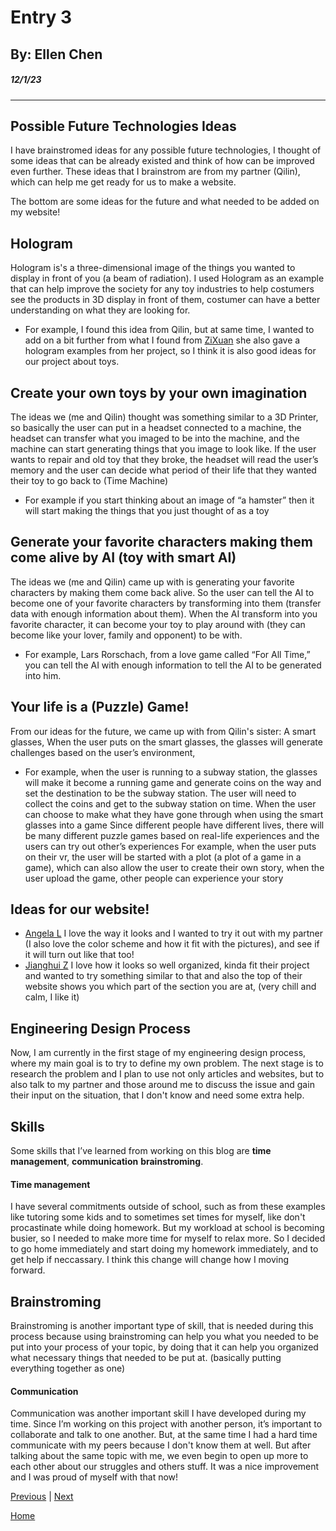 # Entry 3
## By: Ellen Chen
##### 12/1/23
---
## Possible Future Technologies Ideas

I have brainstromed ideas for any possible future technologies, I thought of some ideas that can be already existed and think of how can be improved even further. These ideas that I brainstrom are from my partner (Qilin), which can help me get ready for us to make a website. 

The bottom are some ideas for the future and what needed to be added on my website!

## Hologram 
Hologram is's a three-dimensional image of the things you wanted to display in front of you (a beam of radiation). I used Hologram as an example that can help improve the society for any toy industries to help costumers see the products in 3D display in front of them, costumer can have a better understanding on what they are looking for. 
* For example, I found this idea from Qilin, but at same time, I wanted to add on a bit further from what I found from [ZiXuan](https://zixuany7791.github.io/sep10-freedom-project/) she also gave a hologram examples from her project, so I think it is also good ideas for our project about toys.

## Create your own toys by your own imagination 
The ideas we (me and Qilin) thought was something similar to a 3D Printer, so basically the user can put in a headset connected to a machine, the headset can transfer what you imaged to be into the machine, and the machine can start generating things that you image to look like. If the user wants to repair and old toy that they broke, the headset will read the user’s memory and the user can decide what period of their life that they wanted their toy to go back to (Time Machine) 
* For example if you start thinking about an image of “a hamster” then it will start making the things that you just thought of as a toy

## Generate your favorite characters making them come alive by AI (toy with smart AI)
The ideas we (me and Qilin) came up with is generating your favorite characters by making them come back alive. So the user can tell the AI to become one of your favorite characters by transforming into them (transfer data with enough information about them). When the AI transform into you favorite character, it can become your toy to play around with (they can become like your lover, family and opponent) to be with. 
* For example, Lars Rorschach, from a love game called “For All Time,” you can tell the AI with enough information to tell the AI to be generated into him. 

## Your life is a (Puzzle) Game! 
From our ideas for the future, we came up with from Qilin's sister: A smart glasses, When the user puts on the smart glasses, the glasses will generate challenges based on the user’s environment, 
 * For example, when the user is running to a subway station, the glasses will make it become a running game and generate coins on the way and set the destination to be the subway station. 
The user will need to collect the coins and get to the subway station on time. 
When the user can choose to make what they have gone through when using the smart glasses into a game 
Since different people have different lives, there will be many different puzzle games based on real-life experiences and the users can try out other’s experiences
For example, when the user puts on their vr, the user will be started with a plot (a plot of a game in a game), which can also allow the user to create their own story, when the user upload the game, other people can experience your story

## Ideas for our website! 

* [Angela L](https://angelal4844.github.io/sep10-freedom-project/index.html)
  I love the way it looks and I wanted to try it out with my partner (I also love the color scheme and how it fit with the pictures), and see if it will turn out like that too!
* [Jianghui Z](https://jianghuiz7368.github.io/sep10-freedom-project/)
  I love how it looks so well organized, kinda fit their project and wanted to try something similar to that and also the top of their website shows you which part of the section you are at, (very chill and calm, I like it)

## Engineering Design Process

Now, I am currently in the first stage of my engineering design process, where my main goal is to try to define my own problem. The next stage is to research the problem and I plan to use not only articles and websites, but to also talk to my partner and those around me to discuss the issue and gain their input on the situation, that I don't know and need some extra help.

## Skills

Some skills that I’ve learned from working on this blog are **time management**, **communication** **brainstroming**. 

#### Time management

I have several commitments outside of school, such as from these examples like tutoring some kids and to sometimes set times for myself, like don't procastinate while doing homework. But my workload at school is becoming busier, so I needed to make more time for myself to relax more. So I decided to go home immediately and start doing my homework immediately, and to get help if neccassary. I think this change will change how I moving forward.

## Brainstroming 

Brainstroming is another important type of skill, that is needed during this process because using brainstroming can help you what you needed to be put into your process of your topic, by doing that it can help you organized what necessary things that needed to be put at. (basically putting everything together as one) 

#### Communication

Communication was another important skill I have developed during my time. Since I’m working on this project with another person, it’s important to collaborate and talk to one another. But, at the same time I had a hard time communicate with my peers because I don't know them at well. But after talking about the same topic with me, we even begin to open up more to each other about our struggles and others stuff. It was a nice improvement and I was proud of myself with that now! 




[Previous](entry02.md) | [Next](entry04.md)

[Home](../README.md)
